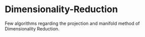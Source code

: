 # Dimensionality-Reduction
Few algorithms regarding the projection and manifold method of Dimensionality Reduction.
